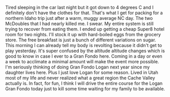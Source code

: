  Tired sleeping in the car last night but it got down to 4 degrees C and I definitely don't have the clothes for that. That's what I get for packing for a northern Idaho trip just after a warm, muggy average NC day. The two McDoubles that I had nearly killed me. I swear. My entire system is still trying to recover from eating them. I ended up getting a cheap Super8 hotel room for two nights. I'll stock it up with hard-boiled eggs from the grocery store. The free breakfast is just a bunch of different variations on sugar. This morning I can already tell my body is revolting because it didn't get to play yesterday. It's super confused by the altitude altitude changes which is good to know in case I ever to a Gran Fondo here. Coming in a day or even a week to acclimate a minimal amount will make the event more possible. I'm seriously thinking of doing Gran Fondo Logan next year since my daughter lives here. Plus I just love Logan for some reason. Lived in Utah most of my life and never realized what a great region the Cache Valley actually is. In fact, for fun, I think I will drive the entire course for the Logan Gran Fondo today just to kill some time waiting for my family to be available.